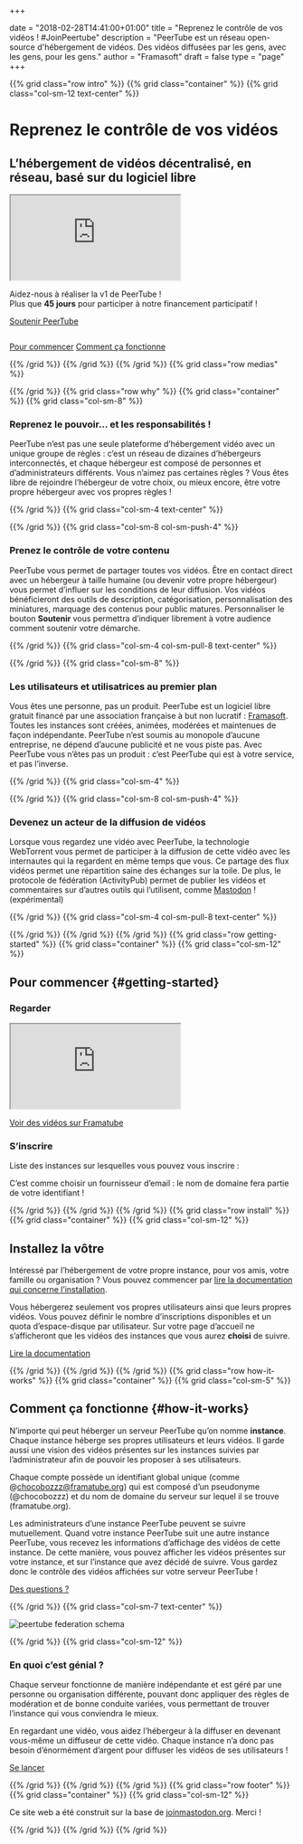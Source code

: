 +++

date = "2018-02-28T14:41:00+01:00"
title = "Reprenez le contrôle de vos vidéos ! #JoinPeertube"
description = "PeerTube est un réseau open-source d'hébergement de vidéos. Des vidéos diffusées par les gens, avec les gens, pour les gens."
author = "Framasoft"
draft = false
type = "page"
+++

{{% grid class="row intro" %}}
{{% grid class="container" %}}
{{% grid class="col-sm-12 text-center" %}}

# Reprenez le contrôle de vos vidéos
## L’hébergement de vidéos décentralisé, en réseau, basé sur du logiciel libre

<div class="col-md-6 well col-md-push-6">
  <div class="embed-responsive embed-responsive-16by9">
    <iframe class="embed-responsive-item" allowfullscreen
      src="https://framatube.org/videos/embed/9db9f3f1-9b54-44ed-9e91-461d262d2205"></iframe>
  </div>
  <p class="text-left">Aidez-nous à réaliser la v1 de PeerTube !<br>
  Plus que <b><span id="kkbbDays">45</span> jours</b> pour participer à notre financement participatif !</p>
  <p><a class="button" href="https://www.kisskissbankbank.com/fr/projects/peertube-a-free-and-federated-video-platform">Soutenir PeerTube</a></p>
</div>
<div class="col-md-6 col-md-pull-6">
  <img src="/notebook.jpg" class="img-responsive" alt="" />
  <p><a href="#getting-started">Pour commencer</a> <a href="#how-it-works">Comment ça fonctionne</a></p>
</div>

{{% /grid %}}
{{% /grid %}}
{{% /grid %}}
{{% grid class="row medias" %}}

<!---
{{% grid class="container" %}}
{{% grid class="col-sm-12 text-center" %}}

### As seen on

- [![Le Figaro](/le_figaro_nb.png)](#media1)
- [![L’Humanité](/l_humanite_nb.png)](#media2)
- [![Libération](/liberation_nb.png)](#media3)
- [![NextInpact](/next_inpact_nb.png)](#media4)

{{% /grid %}}
{{% /grid %}}
-->

{{% /grid %}}
{{% grid class="row why" %}}
{{% grid class="container" %}}
{{% grid class="col-sm-8" %}}

### Reprenez le pouvoir&hellip; et les responsabilités&nbsp;!

PeerTube n’est pas une seule plateforme d’hébergement vidéo avec un unique groupe de règles&nbsp;:
c’est un réseau de dizaines d’hébergeurs interconnectés, et chaque hébergeur est composé de personnes et d’administrateurs différents.
Vous n’aimez pas certaines règles&nbsp;?
Vous êtes libre de rejoindre l’hébergeur de votre choix, ou mieux encore, être votre propre hébergeur avec vos propres règles&nbsp;!

{{% /grid %}}
{{% grid class="col-sm-4 text-center" %}}

<i class="fa fa-globe fa-5x" aria-hidden="true"></i>

{{% /grid %}}
{{% grid class="col-sm-8 col-sm-push-4" %}}

### Prenez le contrôle de votre contenu

PeerTube vous permet de partager toutes vos vidéos. Être en contact direct avec un hébergeur à taille humaine (ou devenir votre propre hébergeur) vous permet d’influer sur les conditions de leur diffusion.
Vos vidéos bénéficieront des outils de description, catégorisation, personnalisation des miniatures, marquage des contenus pour public matures.
Personnaliser le bouton **Soutenir** vous permettra d’indiquer librement à votre audience comment soutenir votre démarche.

{{% /grid %}}
{{% grid class="col-sm-4 col-sm-pull-8 text-center" %}}

<i class="fa fa-comment fa-5x" aria-hidden="true"></i>

{{% /grid %}}
{{% grid class="col-sm-8" %}}

### Les utilisateurs et utilisatrices au premier plan

Vous êtes une personne, pas un produit.
PeerTube est un logiciel libre gratuit financé par une association française à but non lucratif&nbsp;: [Framasoft](https://soutenir.framasoft.org/association).
Toutes les instances sont créées, animées, modérées et maintenues de façon indépendante.
PeerTube n’est soumis au monopole d’aucune entreprise, ne dépend d’aucune publicité et ne vous piste pas.
Avec PeerTube vous n’êtes pas un produit&nbsp;:
c’est PeerTube qui est à votre service, et pas l’inverse.

{{% /grid %}}
{{% grid class="col-sm-4" %}}

<i class="fa fa-group fa-5x" aria-hidden="true"></i>

{{% /grid %}}
{{% grid class="col-sm-8 col-sm-push-4" %}}

### Devenez un acteur de la diffusion de vidéos

Lorsque vous regardez une vidéo avec PeerTube, la technologie WebTorrent vous permet de participer à la diffusion de cette vidéo avec les internautes qui la regardent en même temps que vous.
Ce partage des flux vidéos permet une répartition saine des échanges sur la toile.
De plus, le protocole de fédération (ActivityPub) permet de publier les vidéos et commentaires sur d’autres outils qui l’utilisent, comme [Mastodon](https://joinmastodon.org)&nbsp;! (expérimental)

{{% /grid %}}
{{% grid class="col-sm-4 col-sm-pull-8 text-center" %}}

<i class="fa fa-fire fa-5x" aria-hidden="true"></i>

{{% /grid %}}
{{% /grid %}}
{{% /grid %}}
{{% grid class="row getting-started" %}}
{{% grid class="container" %}}
{{% grid class="col-sm-12" %}}

## Pour commencer {#getting-started}

### Regarder

<div class="embed-responsive embed-responsive-16by9">
  <iframe class="embed-responsive-item" src="https://framatube.org/videos/embed/0900bd2e-7306-4c39-b48b-2d0cd611742e" allowfullscreen></iframe>
</div>

[Voir des vidéos sur Framatube](https://framatube.org)

### S’inscrire

Liste des instances sur lesquelles vous pouvez vous inscrire&nbsp;:

<div id="instances-list" class="list-group"></div>

<div id="instances-list-error" class="alert alert-danger" style="display: none">Nous sommes désolés mais nous n’arrivons pas à récupérer la liste des instances. Merci de réessayer plus tard.</div>

<div class="alert alert-info">C’est comme choisir un fournisseur d’email&nbsp;: le nom de domaine fera partie de votre identifiant&nbsp;!</div>

{{% /grid %}}
{{% /grid %}}
{{% /grid %}}
{{% grid class="row install" %}}
{{% grid class="container" %}}
{{% grid class="col-sm-12" %}}

## Installez la vôtre

Intéressé par l’hébergement de votre propre instance, pour vos amis, votre famille ou organisation&nbsp;?
Vous pouvez commencer par [lire la documentation qui concerne l’installation](https://github.com/Chocobozzz/PeerTube/blob/develop/support/doc/production.md).

Vous hébergerez seulement vos propres utilisateurs ainsi que leurs propres vidéos.
Vous pouvez définir le nombre d’inscriptions disponibles et un quota d’espace-disque par utilisateur.
Sur votre page d’accueil ne s’afficheront que les vidéos des instances que vous aurez **choisi** de suivre.

<a href="https://github.com/Chocobozzz/PeerTube/#production" target="_blank">Lire la documentation</a>

{{% /grid %}}
{{% /grid %}}
{{% /grid %}}
{{% grid class="row how-it-works" %}}
{{% grid class="container" %}}
{{% grid class="col-sm-5" %}}

## Comment ça fonctionne {#how-it-works}

N’importe qui peut héberger un serveur PeerTube qu’on nomme **instance**.
Chaque instance héberge ses propres utilisateurs et leurs vidéos.
Il garde aussi une vision des vidéos présentes sur les instances suivies par l’administrateur afin de pouvoir les proposer à ses utilisateurs.

Chaque compte possède un identifiant global unique (comme @chocobozzz@framatube.org) qui est composé d’un pseudonyme (@chocobozzz) et du nom de domaine du serveur sur lequel il se trouve (framatube.org).

Les administrateurs d’une instance PeerTube peuvent se suivre mutuellement.
Quand votre instance PeerTube suit une autre instance PeerTube, vous recevez les informations d’affichage des vidéos de cette instance.
De cette manière, vous pouvez afficher les vidéos présentes sur votre instance, et sur l’instance que avez décidé de suivre.
Vous gardez donc le contrôle des vidéos affichées sur votre serveur PeerTube&nbsp;!

[Des questions&nbsp;?](/fr/faq/)

{{% /grid %}}
{{% grid class="col-sm-7 text-center" %}}

![peertube federation schema](/pt-p2p.png)

{{% /grid %}}
{{% grid class="col-sm-12" %}}

### En quoi c’est génial&nbsp;?

Chaque serveur fonctionne de manière indépendante et est géré par une personne ou organisation différente, pouvant donc appliquer des règles de modération et de bonne conduite variées, vous permettant de trouver l’instance qui vous conviendra le mieux.

En regardant une vidéo, vous aidez l’hébergeur à la diffuser en devenant vous-même un diffuseur de cette vidéo.
Chaque instance n’a donc pas besoin d’énormément d’argent pour diffuser les vidéos de ses utilisateurs&nbsp;!

[Se lancer](#getting-started)

{{% /grid %}}
{{% /grid %}}
{{% /grid %}}
{{% grid class="row footer" %}}
{{% grid class="container" %}}
{{% grid class="col-sm-12" %}}

Ce site web a été construit sur la base de <a href="https://joinmastodon.org" target="_blank">joinmastodon.org</a>. Merci&nbsp;!

{{% /grid %}}
{{% /grid %}}
{{% /grid %}}
<p>
